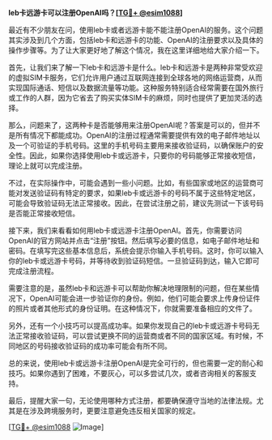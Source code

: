 **leb卡远游卡可以注册OpenAI吗？[[TG💪+ @esim1088](https://t.me/s/esim1088)]**

最近有不少朋友在问，使用leb卡或者远游卡能不能注册OpenAI的服务。这个问题其实涉及到几个方面，包括leb卡和远游卡的功能、OpenAI的注册要求以及具体的操作步骤等。为了让大家更好地了解这个情况，我在这里详细地给大家介绍一下。

首先，让我们来了解一下leb卡和远游卡是什么。leb卡和远游卡是两种非常受欢迎的虚拟SIM卡服务，它们允许用户通过互联网连接到全球各地的网络运营商，从而实现国际通话、短信以及数据流量等功能。这种服务特别适合经常需要在国外旅行或工作的人群，因为它省去了购买实体SIM卡的麻烦，同时也提供了更加灵活的选择。

那么，问题来了，这两种卡是否能够用来注册OpenAI呢？答案是可以的，但并不是所有情况下都能成功。OpenAI的注册过程通常需要提供有效的电子邮件地址以及一个可验证的手机号码。这里的手机号码主要用来接收验证码，以确保账户的安全性。因此，如果你选择使用leb卡或远游卡，只要你的号码能够正常接收短信，理论上就可以完成注册。

不过，在实际操作中，可能会遇到一些小问题。比如，有些国家或地区的运营商可能对发送验证码有特定的要求，如果leb卡或远游卡的号码不属于这些特定地区，可能会导致验证码无法正常接收。因此，在尝试注册之前，建议先测试一下该号码是否能正常接收短信。

接下来，我们来看看如何用leb卡或远游卡注册OpenAI。首先，你需要访问OpenAI的官方网站并点击“注册”按钮。然后填写必要的信息，如电子邮件地址和密码。在填写完这些基本信息后，系统会提示你输入手机号码。这时，你可以输入你的leb卡或远游卡号码，并等待收到验证码短信。一旦验证码到达，输入它即可完成注册流程。

需要注意的是，虽然leb卡和远游卡可以帮助你解决地理限制的问题，但在某些情况下，OpenAI可能会进一步验证你的身份。例如，他们可能会要求上传身份证件的照片或者其他形式的身份证明。在这种情况下，你就需要准备相应的文件了。

另外，还有一个小技巧可以提高成功率。如果你发现自己的leb卡或远游卡号码无法正常接收验证码，可以尝试更换不同的运营商或者不同的国家区域。有时候，不同地区的号码接收验证码的成功率可能会有所不同。

总的来说，使用leb卡或远游卡注册OpenAI是完全可行的，但也需要一定的耐心和技巧。如果你遇到了困难，不要灰心，可以多尝试几次，或者咨询相关的客服支持。

最后，提醒大家一句，无论使用哪种方式注册，都要确保遵守当地的法律法规。尤其是在涉及跨境服务时，更要注意避免违反相关国家的规定。

[[TG💪+ @esim1088](https://t.me/s/esim1088) ![Image](https://i.postimg.cc/4NQfJmqS/Snipaste-2025-05-13-00-14-12.png)]